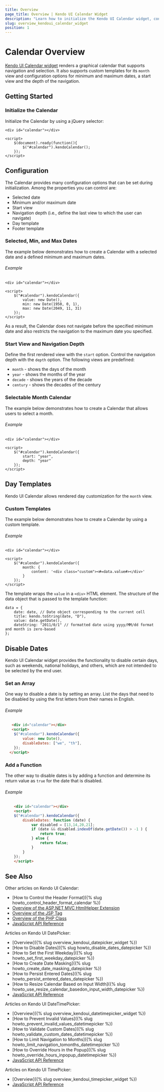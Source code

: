 ```yaml
---
title: Overview
page_title: Overview | Kendo UI Calendar Widget
description: "Learn how to initialize the Kendo UI Calendar widget, configure its options and make use of custom templates."
slug: overview_kendoui_calendar_widget
position: 1
---
```


# Calendar Overview

[Kendo UI Calendar widget](http://demos.telerik.com/kendo-ui/calendar/index) renders a graphical calendar that supports navigation and selection. It also supports custom templates for its `month` view and configuration options for minimum and maximum dates, a start view and the depth of the navigation.

## Getting Started

### Initialize the Calendar 

Initialize the Calendar by using a jQuery selector:
    
    <div id="calendar"></div>
    
    <script>
        $(document).ready(function(){
            $("#calendar").kendoCalendar();
        });
    </script>


## Configuration

The Calendar provides many configuration options that can be set during initialization. Among the properties you can control are:

*   Selected date
*   Minimum and/or maximum date
*   Start view
*   Navigation depth (i.e., define the last view to which the user can navigate)
*   Day template
*   Footer template

### Selected, Min, and Max Dates

The example below demonstrates how to create a Calendar with a selected date and a defined minimum and maximum dates.

###### Example

    <div id="calendar"></div>
    
    <script>
        $("#calendar").kendoCalendar({
            value: new Date(),
            min: new Date(1950, 0, 1),
            max: new Date(2049, 11, 31)
        });
    </script>

As a result, the Calendar does not navigate before the specified minimum date and also restricts the navigation to the maximum date you specified.

### Start View and Navigation Depth

Define the first rendered view with the `start` option. Control the navigation depth with the `depth` option. The following views are predefined:

*   `month` - shows the days of the month
*   `year` - shows the months of the year
*   `decade` - shows the years of the decade
*   `century` - shows the decades of the century

### Selectable Month Calendar

The example below demonstrates how to create a Calendar that allows users to select a month.

###### Example

    <div id="calendar"></div>
    
    <script>
        $("#calendar").kendoCalendar({
            start: "year",
            depth: "year"
        });
    </script>

## Day Templates

Kendo UI Calendar allows rendered day customization for the `month` view.

### Custom Templates

The example below demonstrates how to create a Calendar by using a custom template.

###### Example

    <div id="calendar"></div>
    
    <script>
        $("#calendar").kendoCalendar({
            month: {
                content: '<div class="custom"><#=data.value#></div>'
            }
        });
    </script>
 
The template wraps the `value` in a `<div>` HTML element. The structure of the data object that is passed to the template function:

    data = {
        date: date, // Date object corresponding to the current cell
        title: kendo.toString(date, "D"),
        value: date.getDate(),
        dateString: "2011/0/1" // formatted date using yyyy/MM/dd format and month is zero-based
    };

## Disable Dates

Kendo UI Calendar widget provides the functionality to disable certain days, such as weekends, national holidays, and others, which are not intended to be selected by the end user.

### Set an Array

One way to disable a date is by setting an array. List the days that need to be disabled by using the first letters from their names in English.

###### Example

```html
   <div id="calendar"></div>
   <script>
    $("#calendar").kendoCalendar({
		value: new Date(),
		disableDates: ["we", "th"],
	});
  </script>
```

### Add a Function

The other way to disable dates is by adding a function and determine its return value as `true` for the date that is disabled.

###### Example

```html
    <div id="calendar"></div>
    <script>
    $("#calendar").kendoCalendar({
        disableDates: function (date) {
            var disabled = [13,14,20,21];
            if (date && disabled.indexOf(date.getDate()) > -1 ) {
                return true;
            } else {
                return false;
            }
        }
	});
    </script>
```

## See Also

Other articles on Kendo UI Calendar:

* [How to Control the Header Format]({% slug howto_control_header_format_calendar %})
* [Overview of the ASP.NET MVC HtmlHelper Extension](/aspnet-mvc/helpers/calendar/overview)
* [Overview of the JSP Tag](/jsp/tags/calendar/overview)
* [Overview of the PHP Class](/php/widgets/calendar/overview)
* [JavaScript API Reference](/api/javascript/ui/calendar)

Articles on Kendo UI DatePicker:

* [Overview]({% slug overview_kendoui_datepicker_widget %})
* [How to Disable Dates]({% slug howto_disable_dates_datepicker %})
* [How to Set the First Weekday]({% slug howto_set_first_weekday_datepicker %})
* [How to Create Date Masking]({% slug howto_create_date_masking_datepicker %})
* [How to Persist Entered Dates]({% slug howto_persist_entered_dates_datepicker %})
* [How to Resize Calendar Based on Input Width]({% slug howto_use_resize_calendar_basedon_input_width_datepicker %})
* [JavaScript API Reference](/api/javascript/ui/datepicker)

Articles on Kendo UI DateTimePicker:

* [Overview]({% slug overview_kendoui_datetimepicker_widget %})
* [How to Prevent Invalid Values]({% slug howto_prevent_invalid_values_datetimepicker %})
* [How to Validate Custom Dates]({% slug howto_validate_custom_dates_datetimepicker %})
* [How to Limit Navigation to Months]({% slug howto_limit_navigation_tomonths_datetimepicker %})
* [How to Override Hours in the Popup]({% slug howto_override_hours_inpopup_datetimepicker %})
* [JavaScript API Reference](/api/javascript/ui/datetimepicker)

Articles on Kendo UI TimePicker:

* [Overview]({% slug overview_kendoui_timepicker_widget %})
* [JavaScript API Reference](/api/javascript/ui/timepicker)